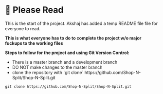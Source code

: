<h1>👾 Please Read</h1>

<p>This is the start of the project. Akshaj has added a temp README file file for everyone to read.</p>

<p><strong>This is what everyone has to do to complete the project w/o major fuckups to the working files</strong></p>


<strong>Steps to follow for the project and using Git Version Control:</strong>
 <ul>
  <li>There is a master branch and a development branch</li>
  <li>DO NOT make changes to the master branch</li>
  <li>clone the repository with `git clone` https://github.com/Shop-N-Split/Shop-N-Split.git </li>
 </ul>
 
 `git clone https://github.com/Shop-N-Split/Shop-N-Split.git`

